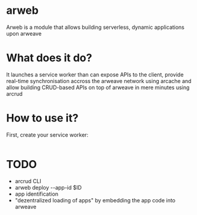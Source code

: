 # arweb

Arweb is a module that allows building serverless, dynamic applications upon arweave

# What does it do?

It launches a service worker than can expose APIs to the client,
provide real-time synchronisation accross the arweave network using arcache
and allow building CRUD-based APIs on top of arweave in mere minutes using arcrud

# How to use it?

First, create your service worker:

```
```

# TODO
 - arcrud CLI
 - arweb deploy --app-id $ID
 - app identification
 - "dezentralized loading of apps" by embedding the app code into arweave
